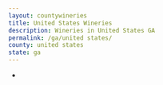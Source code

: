 ```yaml
---
layout: countywineries
title: United States Wineries
description: Wineries in United States GA
permalink: /ga/united states/
county: united states
state: ga
---
```

-
